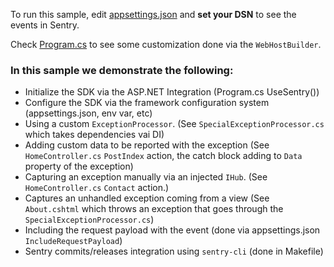 To run this sample, edit [appsettings.json](appsettings.json) and **set your DSN** to see the events in Sentry.

Check [Program.cs](Program.cs) to see some customization done via the `WebHostBuilder`.

### In this sample we demonstrate the following:

* Initialize the SDK via the ASP.NET Integration (Program.cs UseSentry())
* Configure the SDK via the framework configuration system (appsettings.json, env var, etc)
* Using a custom `ExceptionProcessor`. (See `SpecialExceptionProcessor.cs` which takes dependencies vai DI)
* Adding custom data to be reported with the exception (See `HomeController.cs` `PostIndex` action, the catch block adding to `Data` property of the exception)
* Capturing an exception manually via an injected `IHub`. (See `HomeController.cs` `Contact` action.)
* Captures an unhandled exception coming from a view (See `About.cshtml` which throws an exception that goes through the `SpecialExceptionProcessor.cs`)
* Including the request payload with the event (done via appsettings.json `IncludeRequestPayload`)
* Sentry commits/releases integration using `sentry-cli` (done in Makefile)
